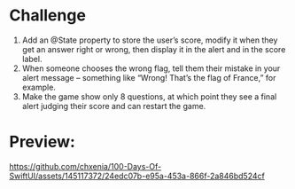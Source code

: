 # Challenge

1. Add an @State property to store the user’s score, modify it when they get an answer right or wrong, then display it in the alert and in the score label.
2. When someone chooses the wrong flag, tell them their mistake in your alert message – something like “Wrong! That’s the flag of France,” for example.
3. Make the game show only 8 questions, at which point they see a final alert judging their score and can restart the game.



# Preview:
https://github.com/chxenia/100-Days-Of-SwiftUI/assets/145117372/24edc07b-e95a-453a-866f-2a846bd524cf

